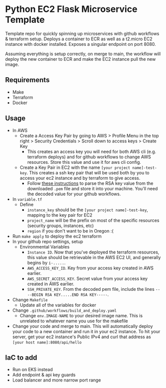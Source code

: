# Python EC2 Flask Microservice Template

Template repo for quickly spinning up microservices with github workflows & terraform setup. Deploys a container to ECR as well as a t2.micro EC2 instance with docker installed. Exposes a singular endpoint on port 8080.

Assuming everything is setup correctly, on merge to main, the workflow will deploy the new container to ECR and make the EC2 instance pull the new image.

## Requirements
- Make
- Terraform
- Docker

## Usage
- In AWS
    - Create a Access Key Pair by going to AWS > Profile Menu in the top right > Security Credentials > Scroll down to access keys > Create Key
        - This creates an access key you will need for both AWS cli (e.g. terraform deploys) and for github workflows to change AWS resources. Store this value and use it for aws cli config.
    - Create a Key Pair in EC2 with the name ```[your project name]-test-key```. This creates a ssh key pair that will be used both by you to access your ec2 instance and by terraform to give access.
        - Follow [these instructions](https://sudoedit.com/convert-a-pem-to-rsa-key/) to parse the RSA key value from the downloaded ```.pem``` file and store it into your machine. You'll need the decoded value for your github workflows.
- In ```variable.tf```
    - Define
        - ```instance_key``` should be the ```[your project name]-test-key```, mapping to the key pair for EC2
        - ```project_name``` will be the prefix on most of the specific resources (security groups, instances, etc) 
        - ```region``` if you don't want to be in Oregon :(
- Run ```make apply``` to deploy the ec2 terraform
- In your github repo settings, setup
    - Environmental Variables
        - ```Instance ID```. Now that you've deployed the terraform resources, this value should be retrievable in the AWS EC2 UI, and generally begins by ```i-.....```.
        - ```AWS_ACCESS_KEY_ID```. Key from your access key created in AWS earlier.
        - ```AWS_SECRET_ACCESS_KEY```. Secret value from your access key created in AWS earlier.
        - ```SSH_PRIVATE_KEY```. From the decoded pem file, include the lines ```----BEGIN RSA KEY.....END RSA KEY-----```.
- Change ```Makefile```
    - Update all of the variables for docker 
- Change ```.github/workflows/build_and_deploy.yaml```
    - Change ```env.IMAGE-NAME``` to your desired image name. This is unrelated to whatever name you use for the makefile
- Change your code and merge to main. This will automatically deploy your code to a new container and run it in your ec2 instance. To hit your server, get your ec2 instance's Public IPv4 and curl that address as ```[your host name]:8080/api/hello```
## IaC to add
- Run on EKS instead
- Add endpoint & api key guards
- Load balancer and more narrow port range
